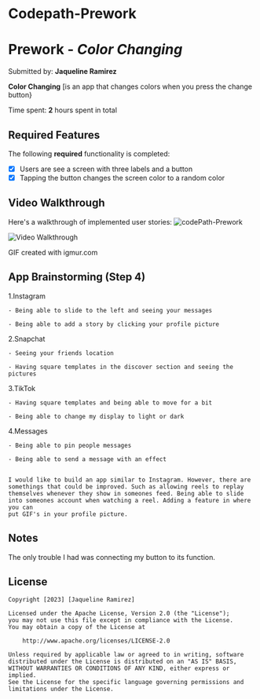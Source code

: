 # Codepath-Prework
# Prework - *Color Changing*

Submitted by: **Jaqueline Ramirez**

**Color Changing** [is an app that changes colors when you press the change button}

Time spent: **2** hours spent in total

## Required Features

The following **required** functionality is completed:

- [X] Users are see a screen with three labels and a button
- [X] Tapping the button changes the screen color to a random color
 
## Video Walkthrough

Here's a walkthrough of implemented user stories:
![codePath-Prework](https://github.com/JaquiRamirez/Codepath-Prework/assets/112433777/c5b38455-f905-4821-b464-829ec09f5e5f)

<img src='https://imgur.com/a/L9cNUFe.gif' title='Video Walkthrough' width='' alt='Video Walkthrough' />

GIF created with igmur.com

## App Brainstorming (Step 4)
   1.Instagram
   
    - Being able to slide to the left and seeing your messages
    
    - Being able to add a story by clicking your profile picture
    
    
   2.Snapchat
   
    - Seeing your friends location
    
    - Having square templates in the discover section and seeing the pictures
    
    
   3.TikTok
   
    - Having square templates and being able to move for a bit
    
    - Being able to change my display to light or dark
    
    
   4.Messages
   
    - Being able to pin people messages
    
    - Being able to send a message with an effect
    
    
    I would like to build an app similar to Instagram. However, there are 
    somethings that could be improved. Such as allowing reels to replay 
    themselves whenever they show in someones feed. Being able to slide 
    into someones account when watching a reel. Adding a feature in where you can 
    put GIF's in your profile picture. 


## Notes
  The only trouble I had was connecting my button to its function.

## License

    Copyright [2023] [Jaqueline Ramirez]

    Licensed under the Apache License, Version 2.0 (the "License");
    you may not use this file except in compliance with the License.
    You may obtain a copy of the License at

        http://www.apache.org/licenses/LICENSE-2.0

    Unless required by applicable law or agreed to in writing, software
    distributed under the License is distributed on an "AS IS" BASIS,
    WITHOUT WARRANTIES OR CONDITIONS OF ANY KIND, either express or implied.
    See the License for the specific language governing permissions and
    limitations under the License.

